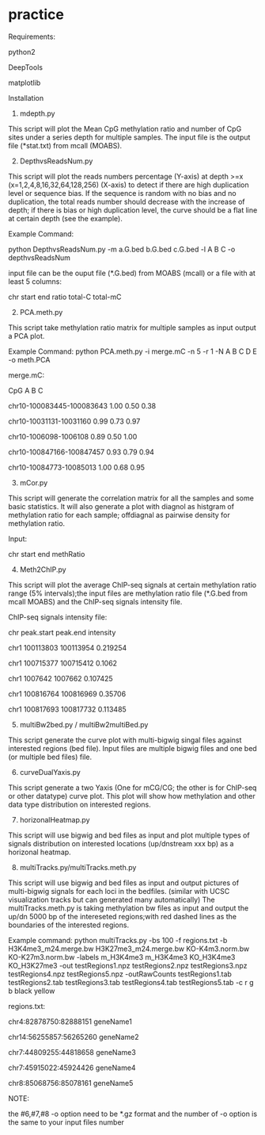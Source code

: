 # practice

Requirements:

python2

DeepTools

matplotlib



Installation

1. mdepth.py

This script will plot the Mean CpG methylation ratio and number of CpG sites under a series depth for multiple samples. The input file is the output file (*stat.txt) from mcall (MOABS).

2. DepthvsReadsNum.py

This script will plot the reads numbers percentage (Y-axis) at depth >=x (x=1,2,4,8,16,32,64,128,256) (X-axis) to detect if there are high duplication level or sequence bias. If the sequence is random with no bias and no duplication, the total reads number should decrease with the increase of depth; if there is bias or high duplication level, the curve should be a flat line at certain depth (see the example).  

Example Command:

python DepthvsReadsNum.py -m a.G.bed b.G.bed c.G.bed -l A B C -o depthvsReadsNum

input file can be the ouput file (*.G.bed) from MOABS (mcall) or a file with at least 5 columns:

chr start end ratio total-C total-mC

2. PCA.meth.py

This script take methylation ratio matrix for multiple samples as input output a PCA plot.

Example Command:
python PCA.meth.py -i merge.mC -n 5 -r 1 -N A B C D E -o meth.PCA

merge.mC:

CpG A B C

chr10-100083445-100083643	1.00	0.50	0.38

chr10-10031131-10031160	0.99	0.73	0.97

chr10-1006098-1006108	0.89	0.50	1.00

chr10-100847166-100847457	0.93	0.79	0.94

chr10-10084773-10085013	1.00	0.68	0.95

3. mCor.py

This script will generate the correlation matrix for all the samples and some basic statistics. It will also generate a plot with diagnol as histgram of methylation ratio for each sample; offdiagnal as pairwise density for methylation ratio.

Input:

chr start end methRatio


4. Meth2ChIP.py

This script will plot the average ChIP-seq signals at certain methylation ratio range (5% intervals);the input files are methylation ratio file (*.G.bed from mcall MOABS) and the ChIP-seq signals intensity file.

ChIP-seq signals intensity file:

chr peak.start  peak.end  intensity

chr1    100113803       100113954       0.219254

chr1    100715377       100715412       0.1062

chr1    1007642 1007662 0.107425

chr1    100816764       100816969       0.35706

chr1    100817693       100817732       0.113485


5. multiBw2bed.py / multiBw2multiBed.py

This script generate the curve plot with multi-bigwig singal files against interested regions (bed file). Input files are multiple bigwig files and one bed (or multiple bed files) file.

6. curveDualYaxis.py

This script generate a two Yaxis (One for mCG/CG; the other is for ChIP-seq or other datatype) curve plot. This plot will show how methylation and other data type distribution on interested regions.

7. horizonalHeatmap.py

This script will use bigwig and bed files as input and plot multiple types of signals distribution on interested locations (up/dnstream xxx bp) as a horizonal heatmap.


8. multiTracks.py/multiTracks.meth.py

This script will use bigwig and bed files as input and output pictures of multi-bigwig signals for each loci in the bedfiles. (similar with UCSC visualization tracks but can generated many automatically) 
The multiTracks.meth.py is taking methylation bw files as input and output the up/dn 5000 bp of the intereseted regions;with 
red dashed lines as the boundaries of the interested regions.

Example command:
python  multiTracks.py -bs 100 -f regions.txt -b H3K4me3_m24.merge.bw H3K27me3_m24.merge.bw KO-K4m3.norm.bw KO-K27m3.norm.bw  -labels m_H3K4me3 m_H3K4me3 KO_H3K4me3 KO_H3K27me3 -out testRegions1.npz testRegions2.npz testRegions3.npz testRegions4.npz testRegions5.npz -outRawCounts testRegions1.tab testRegions2.tab testRegions3.tab testRegions4.tab testRegions5.tab -c r g b black yellow

regions.txt:

chr4:82878750:82888151	geneName1

chr14:56255857:56265260	geneName2

chr7:44809255:44818658	geneName3

chr7:45915022:45924426	geneName4

chr8:85068756:85078161	geneName5


NOTE:

the #6,#7,#8 -o option need to be *.gz format and the number of -o option is the same to your input files number
